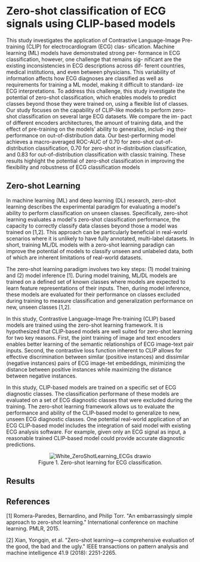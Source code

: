 # Zero-shot classification of ECG signals using CLIP-based models

This study investigates the application of Contrastive
Language-Image Pre-training (CLIP) for electrocardiogram (ECG) clas-
sification. Machine learning (ML) models have demonstrated strong per-
formance in ECG classification, however, one challenge that remains sig-
nificant are the existing inconsistencies in ECG descriptions across dif-
ferent countries, medical institutions, and even between physicians. This
variability of information affects how ECG diagnoses are classified as well
as requirements for training a ML model, making it difficult to standard-
ize ECG interpretations. To address this challenge, this study investigate
the potential of zero-shot classification, which enables models to predict
classes beyond those they were trained on, using a flexible list of classes.
Our study focuses on the capability of CLIP-like models to perform zero-
shot classification on several large ECG datasets. We compare the im-
pact of different encoders architectures, the amount of training data,
and the effect of pre-training on the models’ ability to generalize, includ-
ing their performance on out-of-distribution data. Our best-performing
model achieves a macro-averaged ROC-AUC of 0.70 for zero-shot out-of-
distribution classification, 0.70 for zero-shot in-distribution classification,
and 0.83 for out-of-distribution classification with classic training. These
results highlight the potential of zero-shot classification in improving the
flexibility and robustness of ECG classification models

## Zero-shot Learning

In machine learning (ML) and deep learning (DL) research, zero-shot learning describes the experimental paradigm for evaluating a model's ability to perform classification on unseen classes. Specifically, zero-shot learning evaluates a model's zero-shot classification performance, the capacity to correctly classify data classes beyond those a model was trained on [1,2]. This approach can be particularly beneficial in real-world scenarios where it is unlikely to have fully annotated, multi-label datasets. In short, training ML/DL models with a zero-shot learning paradign can improve the potential of models to classify unseen and unlabeled data, both of which are inherent limitations of real-world datasets.

The zero-shot learning paradigm involves two key steps: (1) model training and (2) model inference [1]. During model training, ML/DL models are trained on a defined set of known classes where models are expected to learn feature representations of their inputs. Then, during model inference, these models are evaluated for their performance on classes excluded during training to measure classification and generalization performance on new, unseen classes [1,2]. 

In this study, Contrastive Language–Image Pre-training (CLIP) based models are trained using the zero-shot learning framework. It is hypothesized that CLIP-based models are well suited for zero-shot learning for two key reasons. First, the joint training of image and text encoders enables better learning of the semantic relationships of ECG image-text pair inputs. Second, the contrastive loss function inherent to CLIP allows for effective discrimination between similar (positive instances) and dissimilar (negative instances) pairs of ECG image-tet embeddings, minimizing the distance between positive instances while maximizing the distance between negative instances.    

In this study, CLIP-based models are trained on a specific set of ECG diagnostic classes. The classification performane of these models are evaluated on a set of ECG diagnostic classes that were excluded during the training. The zero-shot learning framework allows us to evaluate the performance and ability of the CLIP-based model to generalize to new, unseen ECG diagnostic classes. One potential real-world application of an ECG CLIP-based model includes the integration of said model with existing ECG analysis software. For example, given only an ECG signal as input, a reasonable trained CLIP-based model could provide accurate diagnostic predictions. 

<p align="center">
  <img src="https://github.com/user-attachments/assets/2cb2f4e8-a625-4003-8ddf-9a1fa5cf15dc" alt="White_ZeroShotLearning_ECGs drawio">
  <br>
  Figure 1. Zero-shot learning for ECG classification.
</p>

## Results 

## References

[1] Romera-Paredes, Bernardino, and Philip Torr. "An embarrassingly simple approach to zero-shot learning." International conference on machine learning. PMLR, 2015.

[2] Xian, Yongqin, et al. "Zero-shot learning—a comprehensive evaluation of the good, the bad and the ugly." IEEE transactions on pattern analysis and machine intelligence 41.9 (2018): 2251-2265.
